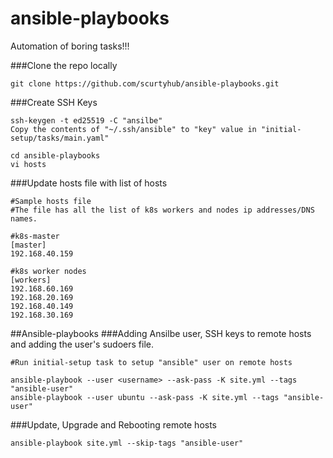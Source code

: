 # ansible-playbooks
Automation of boring tasks!!!

###Clone the repo locally
```shell
git clone https://github.com/scurtyhub/ansible-playbooks.git
```

###Create SSH Keys
```shell
ssh-keygen -t ed25519 -C "ansilbe"
Copy the contents of "~/.ssh/ansible" to "key" value in "initial-setup/tasks/main.yaml"

cd ansible-playbooks
vi hosts
```
###Update hosts file with list of hosts
```shell
#Sample hosts file
#The file has all the list of k8s workers and nodes ip addresses/DNS names.

#k8s-master
[master]
192.168.40.159

#k8s worker nodes
[workers]
192.168.60.169
192.168.20.169
192.168.40.149
192.168.30.169
```

##Ansible-playbooks
###Adding Ansilbe user, SSH keys to remote hosts and adding the user's sudoers file.

```shell
#Run initial-setup task to setup "ansible" user on remote hosts

ansible-playbook --user <username> --ask-pass -K site.yml --tags "ansible-user"
ansible-playbook --user ubuntu --ask-pass -K site.yml --tags "ansible-user"
```

###Update, Upgrade and Rebooting remote hosts
```shell
ansible-playbook site.yml --skip-tags "ansible-user"
```